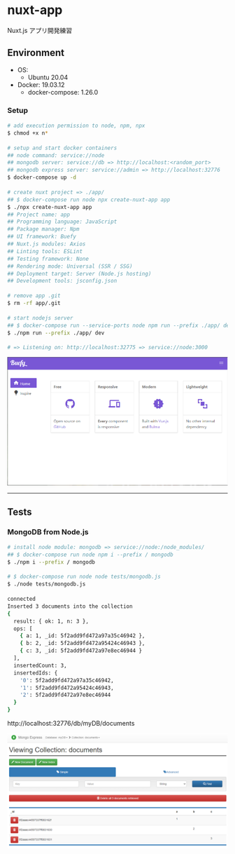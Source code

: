 # nuxt-app

Nuxt.js アプリ開発練習

## Environment

- OS:
    - Ubuntu 20.04
- Docker: 19.03.12
    - docker-compose: 1.26.0

### Setup
```bash
# add execution permission to node, npm, npx
$ chmod +x n*

# setup and start docker containers
## node command: service://node
## mongodb server: service://db => http://localhost:<random_port>
## mongodb express server: service://admin => http://localhost:32776
$ docker-compose up -d

# create nuxt project => ./app/
## $ docker-compose run node npx create-nuxt-app app
$ ./npx create-nuxt-app app
## Project name: app
## Programming language: JavaScript
## Package manager: Npm
## UI framework: Buefy
## Nuxt.js modules: Axios
## Linting tools: ESLint
## Testing framework: None
## Rendering mode: Universal (SSR / SSG)
## Deployment target: Server (Node.js hosting)
## Development tools: jsconfig.json

# remove app .git
$ rm -rf app/.git

# start nodejs server
## $ docker-compose run --service-ports node npm run --prefix ./app/ dev
$ ./npm run --prefix ./app/ dev

# => Listening on: http://localhost:32775 => service://node:3000
```

![buefy-nuxt-start.png](./img/buefy-nuxt-start.png)

***

## Tests

### MongoDB from Node.js
```bash
# install node module: mongodb => service://node:/node_modules/
## $ docker-compose run node npm i --prefix / mongodb
$ ./npm i --prefix / mongodb

# $ docker-compose run node node tests/mongodb.js
$ ./node tests/mongodb.js

connected
Inserted 3 documents into the collection
{
  result: { ok: 1, n: 3 },
  ops: [
    { a: 1, _id: 5f2add9fd472a97a35c46942 },
    { b: 2, _id: 5f2add9fd472a95424c46943 },
    { c: 3, _id: 5f2add9fd472a97e8ec46944 }
  ],
  insertedCount: 3,
  insertedIds: {
    '0': 5f2add9fd472a97a35c46942,
    '1': 5f2add9fd472a95424c46943,
    '2': 5f2add9fd472a97e8ec46944
  }
}
```

http://localhost:32776/db/myDB/documents

![mongodb.png](./tests/img/mongodb.png)

